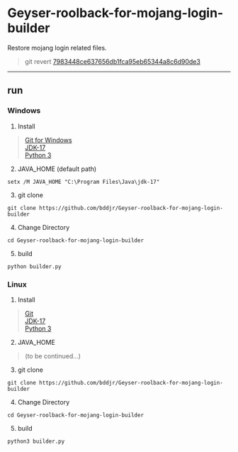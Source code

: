 # Geyser-roolback-for-mojang-login-builder
Restore mojang login related files.  

> git revert [7983448ce637656db1fca95eb65344a8c6d90de3](https://github.com/GeyserMC/Geyser/commit/7983448ce637656db1fca95eb65344a8c6d90de3)  

***
## run

### Windows
1.  Install  
> [Git for Windows](https://gitforwindows.org/)  
> [JDK-17](https://www.oracle.com/java/technologies/downloads/#jdk17-windows)  
> [Python 3](https://www.python.org/downloads/windows/)  

2.  JAVA_HOME (default path)
```
setx /M JAVA_HOME "C:\Program Files\Java\jdk-17"
```

3.  git clone
```
git clone https://github.com/bddjr/Geyser-roolback-for-mojang-login-builder
```

4.  Change Directory
```
cd Geyser-roolback-for-mojang-login-builder
```

5.  build
```
python builder.py
```

### Linux
1.  Install
> [Git](https://git-scm.com/)  
> [JDK-17](https://www.oracle.com/java/technologies/downloads/#jdk17-linux)  
> [Python 3](https://www.python.org/)  

2.  JAVA_HOME
> (to be continued...)  

3.  git clone
```
git clone https://github.com/bddjr/Geyser-roolback-for-mojang-login-builder
```

4.  Change Directory
```
cd Geyser-roolback-for-mojang-login-builder
```

5.  build
```
python3 builder.py
```
